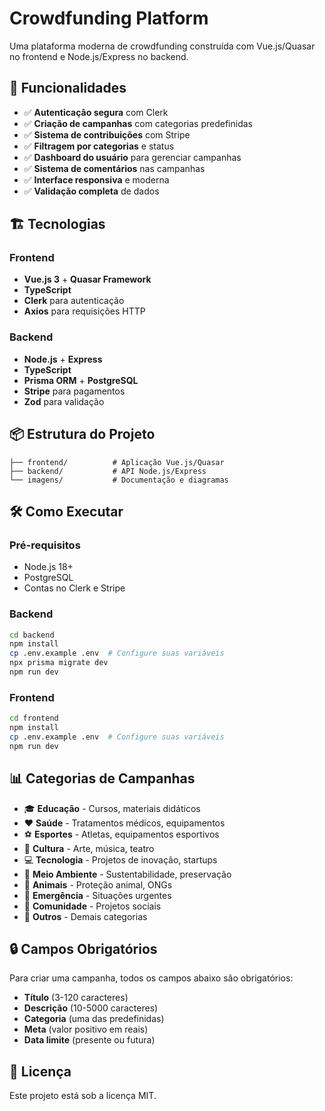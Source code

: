 # Crowdfunding Platform

Uma plataforma moderna de crowdfunding construída com Vue.js/Quasar no frontend e Node.js/Express no backend.

## 🚀 Funcionalidades

- ✅ **Autenticação segura** com Clerk
- ✅ **Criação de campanhas** com categorias predefinidas
- ✅ **Sistema de contribuições** com Stripe
- ✅ **Filtragem por categorias** e status
- ✅ **Dashboard do usuário** para gerenciar campanhas
- ✅ **Sistema de comentários** nas campanhas
- ✅ **Interface responsiva** e moderna
- ✅ **Validação completa** de dados

## 🏗️ Tecnologias

### Frontend
- **Vue.js 3** + **Quasar Framework**
- **TypeScript**
- **Clerk** para autenticação
- **Axios** para requisições HTTP

### Backend
- **Node.js** + **Express**
- **TypeScript**
- **Prisma ORM** + **PostgreSQL**
- **Stripe** para pagamentos
- **Zod** para validação

## 📦 Estrutura do Projeto

```
├── frontend/          # Aplicação Vue.js/Quasar
├── backend/           # API Node.js/Express
└── imagens/           # Documentação e diagramas
```

## 🛠️ Como Executar

### Pré-requisitos
- Node.js 18+
- PostgreSQL
- Contas no Clerk e Stripe

### Backend
```bash
cd backend
npm install
cp .env.example .env  # Configure suas variáveis
npx prisma migrate dev
npm run dev
```

### Frontend
```bash
cd frontend
npm install
cp .env.example .env  # Configure suas variáveis
npm run dev
```

## 📊 Categorias de Campanhas

- 🎓 **Educação** - Cursos, materiais didáticos
- ❤️ **Saúde** - Tratamentos médicos, equipamentos
- ⚽ **Esportes** - Atletas, equipamentos esportivos
- 🎨 **Cultura** - Arte, música, teatro
- 💻 **Tecnologia** - Projetos de inovação, startups
- 🌱 **Meio Ambiente** - Sustentabilidade, preservação
- 🐾 **Animais** - Proteção animal, ONGs
- 🚨 **Emergência** - Situações urgentes
- 👥 **Comunidade** - Projetos sociais
- 📂 **Outros** - Demais categorias

## 🔒 Campos Obrigatórios

Para criar uma campanha, todos os campos abaixo são obrigatórios:
- **Título** (3-120 caracteres)
- **Descrição** (10-5000 caracteres)  
- **Categoria** (uma das predefinidas)
- **Meta** (valor positivo em reais)
- **Data limite** (presente ou futura)

## 📄 Licença

Este projeto está sob a licença MIT.
